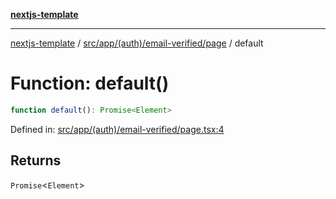 [**nextjs-template**](../../../../../../README.md)

---

[nextjs-template](../../../../../../README.md) / [src/app/(auth)/email-verified/page](../README.md) / default

# Function: default()

```ts
function default(): Promise<Element>
```

Defined in: [src/app/(auth)/email-verified/page.tsx:4](<https://github.com/Its-Satyajit/nextjs-template/blob/main/src/app/(auth)/email-verified/page.tsx#L4>)

## Returns

`Promise`\<`Element`\>
